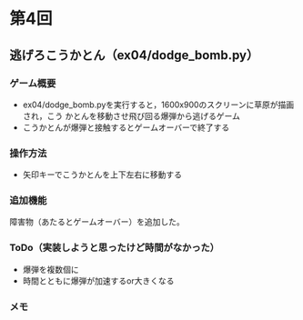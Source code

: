 # 第4回
## 逃げろこうかとん（ex04/dodge_bomb.py）
### ゲーム概要
- ex04/dodge_bomb.pyを実行すると，1600x900のスクリーンに草原が描画され，こう
かとんを移動させ飛び回る爆弾から逃げるゲーム
- こうかとんが爆弾と接触するとゲームオーバーで終了する
### 操作方法
- 矢印キーでこうかとんを上下左右に移動する
### 追加機能
障害物（あたるとゲームオーバー）を追加した。
### ToDo（実装しようと思ったけど時間がなかった）
- 爆弾を複数個に
- 時間とともに爆弾が加速するor大きくなる
### メモ
